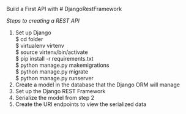 Build a First API with # DjangoRestFramework

*Steps to creating a REST API*

1. Set up Django
    <br>
    $ cd folder
    <br>
    $ virtualenv virtenv
    <br>
    $ source virtenv/bin/activate
    <br>
    $ pip install -r requirements.txt
    <br>
    $ python manage.py makemigrations
    <br>
    $ python manage.py migrate
    <br>
    $ python manage.py runserver
    <br>
2. Create a model in the database that the Django ORM will manage
3. Set up the Django REST Framework
4. Serialize the model from step 2
5. Create the URI endpoints to view the serialized data

